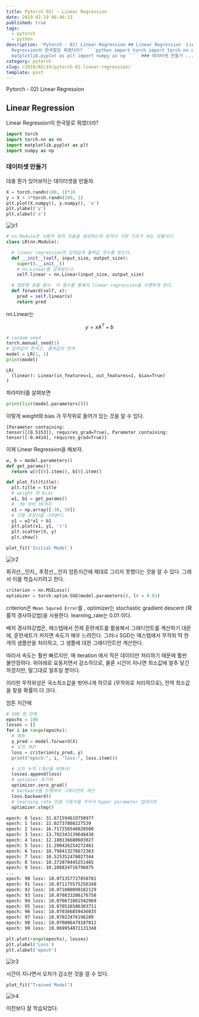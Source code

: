 ```yaml
---
title: Pytorch 02) - Linear Regression
date: 2019-02-19 06:46:13
published: true
tags:
  - pytorch
  - python
description: 'Pytorch - 02) Linear Regression ## Linear Regression  Linear
  Regression이 한국말로 뭐였더라?  ```python import torch import torch.nn as nn import
  matplotlib.pyplot as plt import numpy as np ```  ### 데이터셋 만들기 ...'
category: pytorch
slug: /2019/02/19/pytorch-02-linear-regression/
template: post
---
```


Pytorch - 02) Linear Regression

## Linear Regression

Linear Regression이 한국말로 뭐였더라?

```python
import torch
import torch.nn as nn
import matplotlib.pyplot as plt
import numpy as np
```

### 데이터셋 만들기

대충 뭔가 있어보이는 데이터셋을 만들자.

```python
X = torch.randn(100, 1)*10
y = X + 3*torch.randn(100, 1)
plt.plot(X.numpy(), y.numpy(), 'o')
plt.ylabel('y')
plt.xlabel('x')
```

![lr1](../images/lr1.png)

```python
# nn.Module은 사용자 정의 모듈을 생성하는데 있어서 가장 기초가 되는 모듈이다.
class LR(nn.Module):

  # linear regression의 입력값과 출력값 갯수를 받는다.
  def __init__(self, input_size, output_size):
    super().__init__()
    # nn.Linear를 상속받는다.
    self.linear = nn.Linear(input_size, output_size)

  # 정방향 호출 함수. 이 함수를 통해서 linear regression을 수행하게 된다.
  def forward(self, x):
    pred = self.linear(x)
    return pred
```

nn.Linear는

$$y = xA^{T} + b$$

```python
# random seed
torch.manual_seed(1)
# 입력값이 한개고, 출력값이 한개
model = LR(1, 1)
print(model)
```

```
LR(
  (linear): Linear(in_features=1, out_features=1, bias=True)
)
```

파라미터를 살펴보면

```python
print(list(model.parameters()))
```

이렇게 weight와 bias 가 무작위로 들어가 있는 것을 알 수 있다.

```
[Parameter containing:
tensor([[0.5153]], requires_grad=True), Parameter containing:
tensor([-0.4414], requires_grad=True)]
```

이제 Linear Regression을 해보자.

```python
w, b = model.parameters()
def get_params():
  return w[0][0].item(), b[0].item()

def plot_fit(title):
  plt.title = title
  # weight 와 bias
  w1, b1 = get_params()
  # -30 부터 30까지
  x1 = np.array([-30, 30])
  # 선형 추정선을 그려본다.
  y1 = w1*x1 + b1
  plt.plot(x1, y1, 'r')
  plt.scatter(X, y)
  plt.show()

plot_fit('Initial Model')
```

![lr2](../images/lr2.png)

회귀선,,,인지,, 추정선,,,인지 암튼지간에 제대로 그리지 못했다는 것을 알 수 있다. 그래서 이를 학습시키려고 한다.

```python
criterion = nn.MSELoss()
optimizer = torch.optim.SGD(model.parameters(), lr = 0.01)
```

criterion은 `Mean Squred Error`를 , optimizer는 stochastic gradient descent (확률적 경사하강법)을 사용한다. learning_rate는 0.01 이다.

배치 경사하강법은, 매스텝에서 전체 훈련세트를 활용해서 그래디언트를 계산하기 대문에, 훈련세트가 커지면 속도가 매우 느려진다. 그러나 SGD는 매스텝에서 무작위 딱 한개의 샘플만을 처리하고, 그 샘플에 대한 그래디언트만 계산한다.

따라서 속도는 훨씬 빠르지만, 매 iteration 에서 적은 데이터만 처리하기 때문에 훨씬 불안정하다. 위아래로 요동치면서 감소하므로, 물론 시간이 지나면 최소값에 얼추 닿긴 하겠지만, 말그대로 얼추일 뿐이다.

이러한 무작위성은 국소최소값을 벗어나게 하므로 (무작위로 처리하므로), 전역 최소값을 찾을 확률이 더 크다.

암튼 지간에

```python
# 100 회 반복
epochs = 100
losses = []
for i in range(epochs):
  # 예측
  y_pred = model.forward(X)
  # 오차 계산
  loss = criterion(y_pred, y)
  print("epoch:", i, "loss:", loss.item())

  # 오차 누적 (계산을 위해서)
  losses.append(loss)
  # optimzer 초기화
  optimizer.zero_grad()
  # backward를 수행하여 그래디언트 계산
  loss.backward()
  # learning rate 만큼 가중치를 주어서 hyper parameter 업데이트
  optimizer.step()
```

```bash
epoch: 0 loss: 31.671594619750977
epoch: 1 loss: 22.02737808227539
epoch: 2 loss: 16.717256546020508
epoch: 3 loss: 13.792343139648438
epoch: 4 loss: 12.180136680603027
epoch: 5 loss: 11.290426254272461
epoch: 6 loss: 10.798413276672363
epoch: 7 loss: 10.525352478027344
epoch: 8 loss: 10.372870445251465
epoch: 9 loss: 10.286834716796875
...
epoch: 90 loss: 10.071357727050781
epoch: 91 loss: 10.071175575256348
epoch: 92 loss: 10.071000099182129
epoch: 93 loss: 10.070833206176758
epoch: 94 loss: 10.070671081542969
epoch: 95 loss: 10.070516586303711
epoch: 96 loss: 10.070366859436035
epoch: 97 loss: 10.07022476196289
epoch: 98 loss: 10.070086479187012
epoch: 99 loss: 10.069954872131348
```

```python
plt.plot(range(epochs), losses)
plt.ylabel('Loss')
plt.xlabel('epoch')
```

![lr3](../images/lr3.png)

시간이 지나면서 오차가 감소한 것을 알 수 있다.

```python
plot_fit("Trained Model")
```

![lr4](../images/lr4.png)

이전보다 잘 학습되었다.
